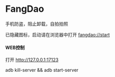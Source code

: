 # FangDao
手机防盗，阻止卸载，自拍拍照

已隐藏图标，启动请在浏览器中打开
 [fangdao://start](fangdao://start)

#### WEB控制

 打开 http://127.0.0.1:17123


adb kill-server && adb start-server